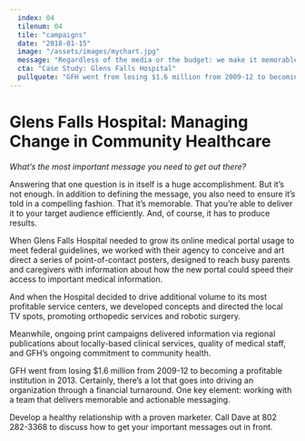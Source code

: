 ```yaml
---
  index: 04
  tilenum: 04
  tile: "campaigns"
  date: "2018-01-15"
  image: "/assets/images/mychart.jpg"
  message: "Regardless of the media or the budget: we make it memorable. And ensure it’s actionable."
  cta: "Case Study: Glens Falls Hospital"
  pullquote: "GFH went from losing $1.6 million from 2009-12 to becoming a profitable institution in 2013."
---
```


# Glens Falls Hospital: Managing Change in Community Healthcare

_What’s the most important message you need to get out there?_

Answering that one question is in itself is a huge accomplishment. But it’s not enough. In addition to defining the message, you also need to ensure it’s told in a compelling fashion. That it’s memorable. That you’re able to deliver it to your target audience efficiently. And, of course, it has to produce results.

When Glens Falls Hospital needed to grow its online medical portal usage to meet federal guidelines, we worked with their agency to conceive and art direct a series of point-of-contact posters, designed to reach busy parents and caregivers with information about how the new portal could speed their access to important medical information.

And when the Hospital decided to drive additional volume to its most profitable service centers, we developed concepts and directed the local TV spots, promoting orthopedic services and robotic surgery.

Meanwhile, ongoing print campaigns delivered information via regional publications about locally-based clinical services, quality of medical staff, and GFH’s ongoing commitment to community health.

GFH went from losing $1.6 million from 2009-12 to becoming a profitable institution in 2013. Certainly, there’s a lot that goes into driving an organization through a financial turnaround. One key element: working with a team that delivers memorable and actionable messaging.

Develop a healthy relationship with a proven marketer. Call Dave at 802 282-3368 to discuss how to get your important messages out in front.
